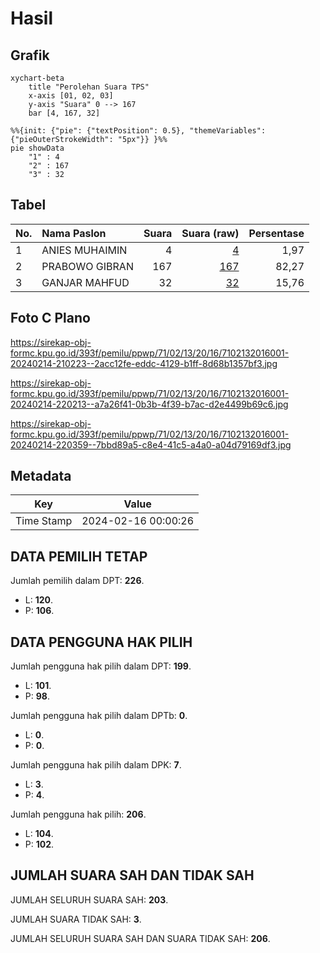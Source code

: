 # Hasil

## Grafik

```mermaid
xychart-beta
    title "Perolehan Suara TPS"
    x-axis [01, 02, 03]
    y-axis "Suara" 0 --> 167
    bar [4, 167, 32]
```

```mermaid
%%{init: {"pie": {"textPosition": 0.5}, "themeVariables": {"pieOuterStrokeWidth": "5px"}} }%%
pie showData
    "1" : 4
    "2" : 167
    "3" : 32
```

## Tabel

| No. | Nama Paslon    | Suara | Suara (raw) | Persentase |
|:--- |:-------------- | -----:| -----------:| ----------:|
| 1   | ANIES MUHAIMIN | 4     | [4][p-1]    | 1,97       |
| 2   | PRABOWO GIBRAN | 167   | [167][p-2]  | 82,27      |
| 3   | GANJAR MAHFUD  | 32    | [32][p-3]   | 15,76      |


[p-1]: https://github.com/gigit-pemilu/pemilu-2024-71-sulawesi-utara/blob/main/pilpres/hitung-suara/sub/71-sulawesi-utara/sub/02-minahasa/sub/13-pineleng/sub/2016-kali-selatan/sub/001-tps/sub/paslon-1.txt
[p-2]: https://github.com/gigit-pemilu/pemilu-2024-71-sulawesi-utara/blob/main/pilpres/hitung-suara/sub/71-sulawesi-utara/sub/02-minahasa/sub/13-pineleng/sub/2016-kali-selatan/sub/001-tps/sub/paslon-2.txt
[p-3]: https://github.com/gigit-pemilu/pemilu-2024-71-sulawesi-utara/blob/main/pilpres/hitung-suara/sub/71-sulawesi-utara/sub/02-minahasa/sub/13-pineleng/sub/2016-kali-selatan/sub/001-tps/sub/paslon-3.txt

## Foto C Plano

https://sirekap-obj-formc.kpu.go.id/393f/pemilu/ppwp/71/02/13/20/16/7102132016001-20240214-210223--2acc12fe-eddc-4129-b1ff-8d68b1357bf3.jpg

https://sirekap-obj-formc.kpu.go.id/393f/pemilu/ppwp/71/02/13/20/16/7102132016001-20240214-220213--a7a26f41-0b3b-4f39-b7ac-d2e4499b69c6.jpg

https://sirekap-obj-formc.kpu.go.id/393f/pemilu/ppwp/71/02/13/20/16/7102132016001-20240214-220359--7bbd89a5-c8e4-41c5-a4a0-a04d79169df3.jpg


## Metadata

| Key        | Value               |
| ---------- | ------------------- |
| Time Stamp | 2024-02-16 00:00:26 |


## DATA PEMILIH TETAP

Jumlah pemilih dalam DPT: **226**.
 * L: **120**.
 * P: **106**.

## DATA PENGGUNA HAK PILIH

Jumlah pengguna hak pilih dalam DPT: **199**.
 * L: **101**.
 * P: **98**.

Jumlah pengguna hak pilih dalam DPTb: **0**.
 * L: **0**.
 * P: **0**.

Jumlah pengguna hak pilih dalam DPK: **7**.
 * L: **3**.
 * P: **4**.

Jumlah pengguna hak pilih: **206**.
 * L: **104**.
 * P: **102**.

## JUMLAH SUARA SAH DAN TIDAK SAH

JUMLAH SELURUH SUARA SAH: **203**.

JUMLAH SUARA TIDAK SAH: **3**.

JUMLAH SELURUH SUARA SAH DAN SUARA TIDAK SAH: **206**.


